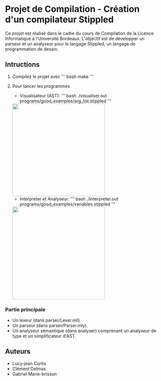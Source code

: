 # Projet de Compilation - Création d'un compilateur Stippled

Ce projet est réalisé dans le cadre du cours de Compilation de la Licence Informatique à l'Université Bordeaux. L'objectif est de développer un parseur et un analyseur pour le langage Stippled, un langage de programmation de dessin. 

## Intructions 

1. Compilez le projet avec 
''' bash
 make 
'''
2. Pour lancer les programmes
    - Visualisateur (AST):
     ''' bash
      ./visualiser.out  programs/good_examples/arg_list.stippled 
    '''
    <img src="readme/visualiser" width="300px">

    - Interpreter et Analyseur:
     ''' bash
      ./interpreter.out  programs/good_examples/variables.stippled 
    '''
    <img src="readme/interpreter" width="300px">



### Partie principale

- Un lexeur (dans parser/Lexer.mll).
- Un parseur (dans parser/Parser.mly).
- Un analyseur sémantique (dans analyser) comprenant un analyseur de type et un simplificateur d'AST.

## Auteurs

- Lucy-jean Curtis
- Clément Delmas
- Gabriel Marie-brisson
